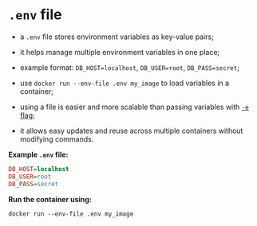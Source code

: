 # `.env` file

- a `.env` file stores environment variables as key-value pairs;
- it helps manage multiple environment variables in one place;
- example format: `DB_HOST=localhost`, `DB_USER=root`, `DB_PASS=secret`;


- use `docker run --env-file .env my_image` to load variables in a container;
- using a file is easier and more scalable than passing variables with [`-e` flag](../docker-run/docker_run.md);
- it allows easy updates and reuse across multiple containers without modifying commands.

**Example `.env` file:**

```ini
DB_HOST=localhost
DB_USER=root
DB_PASS=secret
```

**Run the container using:**

```commandline
docker run --env-file .env my_image
```
